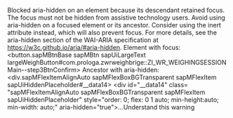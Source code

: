 Blocked aria-hidden on an element because its descendant retained focus. The focus must not be hidden from assistive technology users. Avoid using aria-hidden on a focused element or its ancestor. Consider using the inert attribute instead, which will also prevent focus. For more details, see the aria-hidden section of the WAI-ARIA specification at https://w3c.github.io/aria/#aria-hidden.
Element with focus: <button.sapMBtnBase sapMBtn sapUiLargeText largeWeighButton#com.prologa.zwrweighbrige::ZI_WR_WEIGHINGSESSIONMain--step3BtnConfirm>
Ancestor with aria-hidden: <div.sapMFlexItemAlignAuto sapMFlexBoxBGTransparent sapMFlexItem sapUiHiddenPlaceholder#__data14> <div id=​"__data14" class=​"sapMFlexItemAlignAuto sapMFlexBoxBGTransparent sapMFlexItem sapUiHiddenPlaceholder" style=​"order:​ 0;​ flex:​ 0 1 auto;​ min-height:​ auto;​ min-width:​ auto;​" aria-hidden=​"true">​…​</div>​Understand this warning
